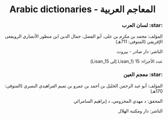 <h1 dir="rtl" align="center">المعاجم العربية - Arabic dictionaries</h1>

<h3 dir="rtl">:star: لسان العرب</h3>
<p dir="rtl">المؤلف: محمد بن مكرم بن على، أبو الفضل، جمال الدين ابن منظور الأنصاري الرويفعى الإفريقى (المتوفى: 711هـ)
<p dir="rtl">الناشر: دار صادر - بيروت
<p dir="rtl">عدد الأجزاء: 15 (Lisan_1 إلى Lisan_15) 
</p>

<h3 dir="rtl">:star: معجم العين</h3>
<p dir="rtl">المؤلف: أبو عبد الرحمن الخليل بن أحمد بن عمرو بن تميم الفراهيدي البصري (المتوفى: 170هـ)
<p dir="rtl">المحقق: د مهدي المخزومي، د إبراهيم السامرائي
<p dir="rtl">الناشر: دار ومكتبة الهلال
</p>
